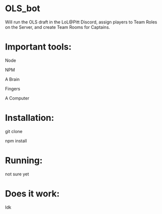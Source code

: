 # OLS_bot
Will run the OLS draft in the LoL@Pitt Discord, assign players to Team Roles on the Server, and create Team Rooms for Captains.


# Important tools:

Node 

NPM

A Brain

Fingers

A Computer

# Installation:

git clone

npm install


# Running:

not sure yet

# Does it work:

Idk
